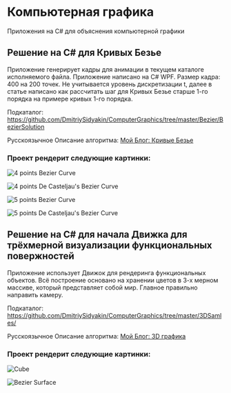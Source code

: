 # Компьютерная графика

Приложения на C# для объяснения компьютерной графики

## Решение на C# для Кривых Безье

Приложение генерирует кадры для анимации в текущем каталоге исполняемого файла. Приложение написано на C# WPF.
Размер кадра: 400 на 200 точек. Не учитывается уровень дискретизации t, далее в статье написано как рассчитать шаг для Кривых Безье старше 1-го порядка на примере кривых 1-го порядка. 

Подкаталог: https://github.com/DmitriySidyakin/ComputerGraphics/tree/master/Bezier/BezierSolution

Русскоязычное Описание алгоритма: [Мой Блог: Кривые Безье](https://designermanuals.blogspot.com/2019/12/KryvyeBezier.html)

### Проект рендерит следующие картинки:

![4 points Bezier Curve](https://github.com/DmitriySidyakin/ComputerGraphics/blob/master/Documentations/img/b3a.gif)

![4 points De Casteljau's Bezier Curve](https://github.com/DmitriySidyakin/blob/master/ComputerGraphics/Documentations/img/b3adc.gif)

![5 points Bezier Curve](https://github.com/DmitriySidyakin/ComputerGraphics/blob/master/Documentations/img/b4a.gif)

![5 points De Casteljau's Bezier Curve](https://github.com/DmitriySidyakin/blob/master/ComputerGraphics/Documentations/img/b4adc.gif)


## Решение на C# для начала Движка для трёхмерной визуализации функциональных повержностей

Приложение использует Движок для рендеринга функциональных объектов. Всё построение основано на хранении цветов в 3-х мерном массиве, который представляет собой мир. Главное правильно направить камеру.

Подкаталог: https://github.com/DmitriySidyakin/ComputerGraphics/tree/master/3DSamles/

Русскоязычное Описание алгоритма: [Мой Блог: 3D графика](https://designermanuals.blogspot.com/2021/01/3D.html)

### Проект рендерит следующие картинки:

![Cube](https://github.com/DmitriySidyakin/ComputerGraphics/tree/master/blob/master/Documentations/img/cube.png)

![Bezier Surface](https://github.com/DmitriySidyakin/ComputerGraphics/blob/master/Documentations/img/BezierSurface.png)

